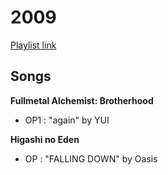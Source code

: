 # 2009

[Playlist link](https://open.spotify.com/user/fz230568w0ccmom2dg3zvxq1h/playlist/5AKRPdH6o47d268v7KAlAO?si=NE1hKcczTmuptSpHcFbIaw)

## Songs

**Fullmetal Alchemist: Brotherhood**
* OP1 : "again" by YUI

**Higashi no Eden**
* OP : "FALLING DOWN" by Oasis

